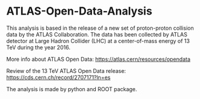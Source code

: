# ATLAS-Open-Data-Analysis

This analysis is based in the release of a new set of proton-proton collision data by the ATLAS Collaboration. The data has been collected by ATLAS detector at Large Hadron Collider (LHC) at a center-of-mass energy of 13 TeV during the year 2016.

More info about ATLAS Open Data:
https://atlas.cern/resources/opendata

Review of the 13 TeV ATLAS Open Data release:
https://cds.cern.ch/record/2707171?ln=es

The analysis is made by python and ROOT package.
